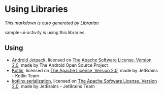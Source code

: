 # Using Libraries
*This markdown is auto generated by [Librarian](https://github.com/MeilCli/Librarian)*

sample-ui-activity is using this libraries.

## Using
- [Android Jetpack](https://developer.android.com/jetpack/androidx), licensed on [The Apache Software License, Version 2.0](http://www.apache.org/licenses/LICENSE-2.0.txt), made by The Android Open Source Project
- [Kotlin](https://kotlinlang.org/), licensed on [The Apache License, Version 2.0](http://www.apache.org/licenses/LICENSE-2.0.txt), made by JetBrains - Kotlin Team
- [kotlinx.serialization](https://github.com/Kotlin/kotlinx.serialization), licensed on [The Apache Software License, Version 2.0](http://www.apache.org/licenses/LICENSE-2.0.txt), made by JetBrains - JetBrains Team
